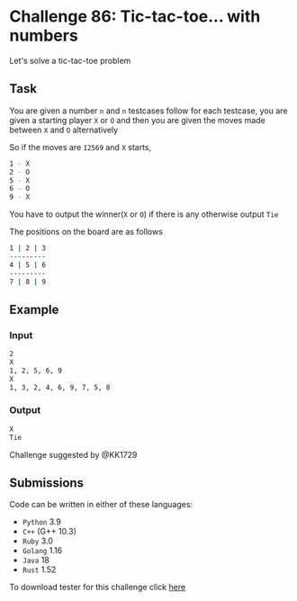 # Challenge 86: Tic-tac-toe... with numbers

Let's solve a tic-tac-toe problem

## Task

You are given a number `n` and `n` testcases follow for each testcase, you are given a starting player `X` or `O` and then you are given the moves made between `X` and `O` alternatively

So if the moves are `12569` and `X` starts,

```sh
1 - X
2 - O
5 - X
6 - O
9 - X
```

You have to output the winner(`X` or `O`) if there is any otherwise output `Tie`

The positions on the board are as follows

```sh
1 | 2 | 3
---------
4 | 5 | 6
---------
7 | 8 | 9
```

## Example

### Input

```sh
2
X
1, 2, 5, 6, 9
X
1, 3, 2, 4, 6, 9, 7, 5, 8
```

### Output

```sh
X
Tie
```

Challenge suggested by @KK1729

## Submissions

Code can be written in either of these languages:

- `Python` 3.9
- `C++` (G++ 10.3)
- `Ruby` 3.0
- `Golang` 1.16
- `Java` 18
- `Rust` 1.52

To download tester for this challenge click [here](https://downgit.github.io/#/home?url=https://github.com/Pomroka/PreviousChallenges/tree/main/Challenge_86)
